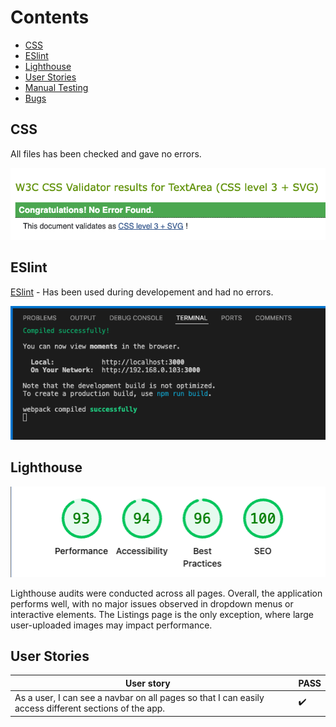 # Contents

- [CSS](#css)
- [ESlint](#eslint)
- [Lighthouse](#lighthouse)
- [User Stories](#user-stories)
- [Manual Testing](#manual-testing)
- [Bugs](#bugs)

## CSS

All files has been checked and gave no errors.

![CSS](docs/readme-images/CSS_validation.png)

## ESlint

[ESlint](https://eslint.org/) - Has been used during developement and had no errors.

![ESlint](docs/readme-images/ESlint.png)

## Lighthouse

![Lighthouse](docs/readme-images/lighthouse.png)

Lighthouse audits were conducted across all pages. Overall, the application performs well, with no major issues observed in dropdown menus or interactive elements. The Listings page is the only exception, where large user-uploaded images may impact performance.

## User Stories

| User story                                                                                            |     | PASS |
| ----------------------------------------------------------------------------------------------------- | --- | ---- |
| As a user, I can see a navbar on all pages so that I can easily access different sections of the app. |     | ✔️   |
